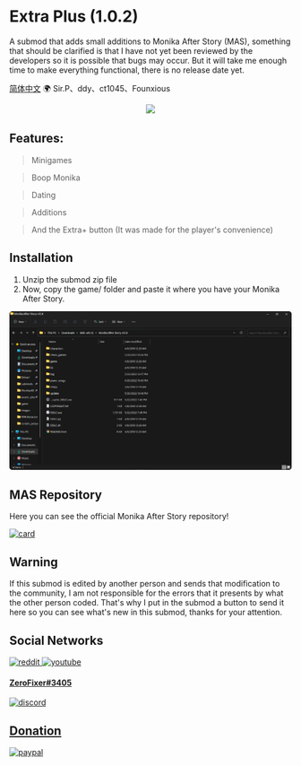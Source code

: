 # Extra Plus (1.0.2)
A submod that adds small additions to Monika After Story (MAS), something that should be clarified is that I have not yet been reviewed by the developers so it is possible that bugs may occur. But it will take me enough time to make everything functional, there is no release date yet.

[简体中文](README_zhCN.md)
🌍 Sir.P、ddy、ct1045、Founxious

<p align="center">
  <img src="https://github.com/zer0fixer/resource-repository/blob/main/Images/Moni_chill.png"></p>
  
## Features:
> Minigames

> Boop Monika

> Dating

> Additions

> And the Extra+ button (It was made for the player's convenience)

## Installation
1) Unzip the submod zip file
2) Now, copy the game/ folder and paste it where you have your Monika After Story.

<p align="center">
  <img src="https://github.com/zer0fixer/resource-repository/blob/main/Images/MAS_screenshot.png"></p>


## MAS Repository
Here you can see the official Monika After Story repository!

[![card](https://github-readme-stats.vercel.app/api/pin/?username=Monika-After-Story&repo=MonikaModDev)](https://github.com/Monika-After-Story/MonikaModDev)


## Warning

If this submod is edited by another person and sends that modification to the community, I am not responsible for the errors that it presents by what the other person coded. That's why I put in the submod a button to send it here so you can see what's new in this submod, thanks for your attention.


## Social Networks
<a href="https://www.reddit.com/user/UnderstandingAny7135">
<img alt="reddit" src="https://cdn-icons-png.flaticon.com/512/2111/2111459.png" width="100">
<a href="https://www.youtube.com/c/KashouSenpai">
<img alt="youtube" src="https://cdn.icon-icons.com/icons2/1211/PNG/512/1491579609-yumminkysocialmedia08_83079.png" width="100">
<h4> ZeroFixer#3405 </h4>
<img alt="discord" src="https://icons-for-free.com/download-icon-super+tiny+icons+discord-1324450718427274623_512.png" width="100">


## Donation
<a href="https://www.paypal.com/paypalme/IsaacRiosMejia">
<img alt="paypal" src="https://enupal.com/assets/docs/paypal-icon.svg" width="100">
